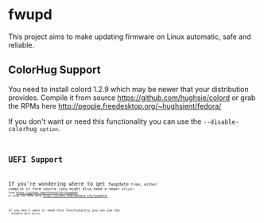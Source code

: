 fwupd
=====

This project aims to make updating firmware on Linux automatic, safe and reliable.

ColorHug Support
----------------

You need to install colord 1.2.9 which may be newer that your distribution
provides. Compile it from source https://github.com/hughsie/colord or grab the
RPMs here http://people.freedesktop.org/~hughsient/fedora/

If you don't want or need this functionality you can use the
<code>--disable-colorhug<code> option.

UEFI Support
------------

If you're wondering where to get <code>fwupdate<code> from, either compile it form source
(you might also need a newer <code>efivar<code>) from https://github.com/rhinstaller/fwupdate
or grab the RPMs here https://pjones.fedorapeople.org/fwupdate/

If you don't want or need this functionality you can use the <code>--disable-uefi<code>
option.
